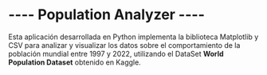 # ---- Population Analyzer ---- #

Esta aplicación desarrollada en Python implementa la biblioteca Matplotlib y CSV para analizar y visualizar los datos sobre el comportamiento de la población mundial entre 1997 y 2022, utilizando el DataSet **World Population Dataset** obtenido en Kaggle.

